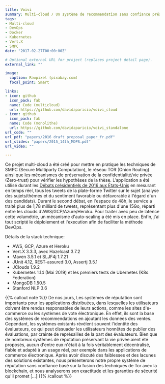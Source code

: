 ```yaml
---
title: Voivi
summary: Multi-cloud / Un système de recommendation sans confiance préservant la vie privée
tags:
- Multi-cloud
- DevOps
- Docker
- Kubernetes
- Vert.X
- SMPC
date: "2017-02-27T00:00:00Z"

# Optional external URL for project (replaces project detail page).
external_link: ""

image:
  caption: Rawpixel (pixabay.com)
  focal_point: Smart

links:
- icon: github
  icon_pack: fab
  name: Code (multicloud)
  url: https://github.com/davidaparicio/voivi_cloud
- icon: github
  icon_pack: fab
  name: Code (monolithe)
  url: https://github.com/davidaparicio/voivi_standalone
url_code: ""
url_pdf: "papers/2016_draft_proposal_paper_fr.pdf"
url_slides: "papers/2015_14th_MDPS.pdf"
url_video: ""

---
```


Ce projet multi-cloud a été créé pour mettre en pratique les techniques de SMPC (Secure Multiparty Computation), le réseau TOR (Onion Routing) ainsi que les mécanismes de préservation de la confidentialité/vie privée (Zero-trust) pour vérifier les hypothèses de la thèse. L'application a été utilisé durant les [Débats présidentiels de 2016 aux États-Unis](https://en.wikipedia.org/wiki/2016_United_States_presidential_debates) en mesurant en temps réel, tous les tweets de la plate-forme Twitter sur le sujet (analyse des sujets/thèmes et du sentiment favorable ou défavorable à l'égard d'un des candidats). Durant le second débat, en l'espace de 48h, le service a traité plus de 1,78 milliard de tweets, représentant plus d'une 15Go, réparti entre les clouds d'AWS/GCP/Azure/Heroku. Pour traiter avec peu de latence cette volumétrie, un mécanisme d'auto-scaling a été mis en place. Enfin, j'ai tout scripté le déploiement et l'execution afin de faciliter la méthode DevOps.


Détails de la stack technique:
* AWS, GCP, Azure et Heroku
* Vert.X 3.3.3, avec Hazelcast 3.7.2
* Maven 3.5.1 et SLJF4j 1.7.21
* JUnit 4.12, REST-assured 3.0, Assertj 3.5.1
* JClouds 1.9.2
* Kubernetes 1.14 (Mai 2019) et les premiers tests de Ubernetes (K8s Federation)
* MongoDB 1.50.5
* Stanford NLP 3.6

{{% callout note %}}
De nos jours, Les systèmes de réputation sont importants pour les applications distribuées, dans lesquelles les utilisateurs doivent être rendus responsables de leurs actions, comme les sites d'e-commerce ou les systèmes de vote électronique. En effet, ils sont la base des systèmes de recommendations en ajoutant les données des ventes. Cependant, les systèmes existants révèlent souvent l'identité des évaluateurs, ce qui peut dissuader les utilisateurs honnêtes de publier des évaluations, par crainte de représailles de la part des évaluateurs. Bien que de nombreux systèmes de réputation préservant la vie privée aient été proposés, aucun d'entre eux n'était à la fois véritablement décentralisé, fiable et adapté à un usage réel, par exemple dans les applications de commerce électronique. Après avoir discuté des faiblesses et des lacunes des solutions existantes, nous présenterons notre propre système de réputation sans confiance basé sur la fusion des techniques de Tor avec la blockchain, et nous analyserons son exactitude et les garanties de sécurité qu'il promet [...]
{{% /callout %}}
